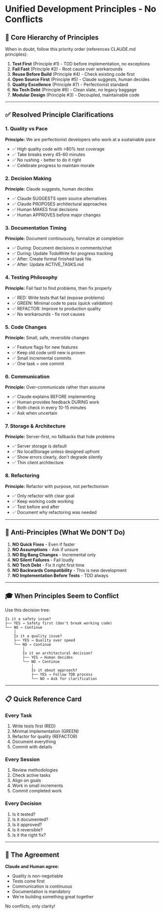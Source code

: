 # Unified Development Principles - No Conflicts

## 🎯 Core Hierarchy of Principles

When in doubt, follow this priority order (references CLAUDE.md principles):

1. **Test First** (Principle #1) - TDD before implementation, no exceptions
2. **Fail Fast** (Principle #2) - Root cause over workarounds  
3. **Reuse Before Build** (Principle #4) - Check existing code first
4. **Open Source First** (Principle #5) - Claude suggests, human decides
5. **Quality Excellence** (Principle #7) - Perfectionist standard
6. **No Tech Debt** (Principle #6) - Clean slate, no legacy baggage
7. **Modular Design** (Principle #3) - Decoupled, maintainable code

---

## ✅ Resolved Principle Clarifications

### 1. Quality vs Pace
**Principle:** We are perfectionist developers who work at a sustainable pace
- ✅ High quality code with >80% test coverage
- ✅ Take breaks every 45-60 minutes
- ✅ No rushing - better to do it right
- ✅ Celebrate progress to maintain morale

### 2. Decision Making
**Principle:** Claude suggests, human decides
- ✅ Claude SUGGESTS open source alternatives
- ✅ Claude PROPOSES architectural approaches
- ✅ Human MAKES final decisions
- ✅ Human APPROVES before major changes

### 3. Documentation Timing
**Principle:** Document continuously, formalize at completion
- ✅ During: Document decisions in comments/chat
- ✅ During: Update TodoWrite for progress tracking
- ✅ After: Create formal finished task file
- ✅ After: Update ACTIVE_TASKS.md

### 4. Testing Philosophy
**Principle:** Fail fast to find problems, then fix properly
- ✅ RED: Write tests that fail (expose problems)
- ✅ GREEN: Minimal code to pass (quick validation)
- ✅ REFACTOR: Improve to production quality
- ✅ No workarounds - fix root causes

### 5. Code Changes
**Principle:** Small, safe, reversible changes
- ✅ Feature flags for new features
- ✅ Keep old code until new is proven
- ✅ Small incremental commits
- ✅ One task = one commit

### 6. Communication
**Principle:** Over-communicate rather than assume
- ✅ Claude explains BEFORE implementing
- ✅ Human provides feedback DURING work
- ✅ Both check in every 10-15 minutes
- ✅ Ask when uncertain

### 7. Storage & Architecture
**Principle:** Server-first, no fallbacks that hide problems
- ✅ Server storage is default
- ✅ No localStorage unless designed upfront
- ✅ Show errors clearly, don't degrade silently
- ✅ Thin client architecture

### 8. Refactoring
**Principle:** Refactor with purpose, not perfectionism
- ✅ Only refactor with clear goal
- ✅ Keep working code working
- ✅ Test before and after
- ✅ Document why refactoring was needed

---

## 🚫 Anti-Principles (What We DON'T Do)

1. **NO Quick Fixes** - Even if faster
2. **NO Assumptions** - Ask if unsure
3. **NO Big Bang Changes** - Incremental only
4. **NO Silent Failures** - Fail loudly
5. **NO Tech Debt** - Fix it right first time
6. **NO Backwards Compatibility** - This is new development
7. **NO Implementation Before Tests** - TDD always

---

## 🎓 When Principles Seem to Conflict

Use this decision tree:

```
Is it a safety issue?
├── YES → Safety first (don't break working code)
└── NO → Continue
    │
    Is it a quality issue?
    ├── YES → Quality over speed
    └── NO → Continue
        │
        Is it an architectural decision?
        ├── YES → Human decides
        └── NO → Continue
            │
            Is it about approach?
            ├── YES → Follow TDD process
            └── NO → Ask for clarification
```

---

## 📋 Quick Reference Card

### Every Task
1. Write tests first (RED)
2. Minimal implementation (GREEN)  
3. Refactor for quality (REFACTOR)
4. Document everything
5. Commit with details

### Every Session
1. Review methodologies
2. Check active tasks
3. Align on goals
4. Work in small increments
5. Commit completed work

### Every Decision
1. Is it tested?
2. Is it documented?
3. Is it approved?
4. Is it reversible?
5. Is it the right fix?

---

## 🤝 The Agreement

**Claude and Human agree:**
- Quality is non-negotiable
- Tests come first
- Communication is continuous
- Documentation is mandatory
- We're building something great together

No conflicts, only clarity!